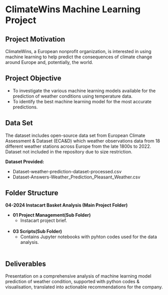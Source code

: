 # ClimateWins Machine Learning Project

## Project Motivation
ClimateWins, a European nonprofit organization, is interested in using machine learning to help predict the consequences of climate change around Europe and, potentially, the world.

## **Project Objective**
 - To investigate the various machine learning models available for the prediction of weather conditions using temperature data.
 - To identify the best machine learning model for the most accurate predictions.

## **Data Set**
The dataset includes open-source data set from European Climate Assessment & Dataset (ECA&D) which weather observations data from 18 different weather stations across Europe from the late 1800s to 2022.
 Dataset not included in the repository due to size restriction.

**Dataset Provided:**
- Dataset-weather-prediction-dataset-processed.csv
- Dataset-Answers-Weather_Prediction_Pleasant_Weather.csv

## **Folder Structure**
**04-2024 Instacart Basket Analysis (Main Project Folder)**
- **01 Project Management(Sub Folder)**
  - Instacart project brief.
    <br/>
    <br/>
- **03 Scripts(Sub Folder)**
  - Contains Jupyter notebooks with pyhton codes used for the data analysis.
  <br/>

## **Deliverables**
Presentation on a comprehensive analysis of machine learning model prediction of weather condition, supported with python codes & visualisation, translated into actionable recommendations for the company.
